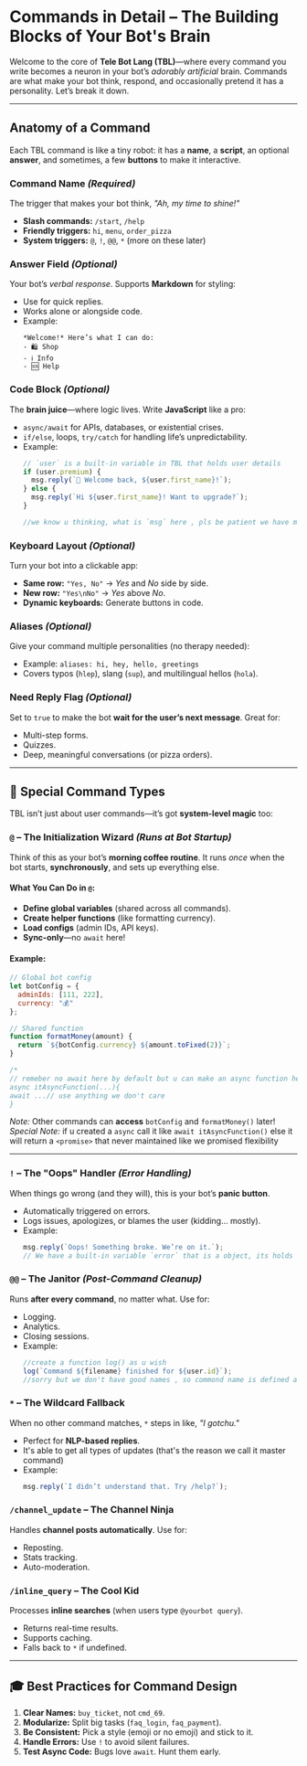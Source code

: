 
# Commands in Detail – The Building Blocks of Your Bot's Brain  

Welcome to the core of **Tele Bot Lang (TBL)**—where every command you write becomes a neuron in your bot’s *adorably artificial* brain. Commands are what make your bot think, respond, and occasionally pretend it has a personality. Let’s break it down.  

---

## Anatomy of a Command  

Each TBL command is like a tiny robot: it has a **name**, a **script**, an optional **answer**, and sometimes, a few **buttons** to make it interactive.  

### **Command Name** *(Required)*  
The trigger that makes your bot think, *"Ah, my time to shine!"*  
- **Slash commands:** `/start`, `/help`  
- **Friendly triggers:** `hi`, `menu`, `order_pizza`  
- **System triggers:** `@`, `!`, `@@`, `*` (more on these later)  

### **Answer Field** *(Optional)*  
Your bot’s *verbal response*. Supports **Markdown** for styling:  
- Use for quick replies.  
- Works alone or alongside code.  
- Example:  
  ```  
  *Welcome!* Here’s what I can do:  
  - 🛍️ Shop  
  - ℹ️ Info  
  - 🆘 Help  
  ```  

### **Code Block** *(Optional)*  
The **brain juice**—where logic lives. Write **JavaScript** like a pro:  
- `async/await` for APIs, databases, or existential crises.  
- `if/else`, loops, `try/catch` for handling life’s unpredictability.  
- Example:  
  ```javascript  
  // `user` is a built-in variable in TBL that holds user details 
  if (user.premium) {  
    msg.reply(`🎉 Welcome back, ${user.first_name}!`);  
  } else {  
    msg.reply(`Hi ${user.first_name}! Want to upgrade?`);  
  }

  //we know u thinking, what is `msg` here , pls be patient we have more things to explain 
  ```  

### **Keyboard Layout** *(Optional)*  
Turn your bot into a clickable app:  
- **Same row:** `"Yes, No"` → *Yes* and *No* side by side.  
- **New row:** `"Yes\nNo"` → *Yes* above *No*.  
- **Dynamic keyboards:** Generate buttons in code.  

### **Aliases** *(Optional)*  
Give your command multiple personalities (no therapy needed):  
- Example: `aliases: hi, hey, hello, greetings`  
- Covers typos (`hlep`), slang (`sup`), and multilingual hellos (`hola`).  

### **Need Reply Flag** *(Optional)*  
Set to `true` to make the bot **wait for the user’s next message**. Great for:  
- Multi-step forms.  
- Quizzes.  
- Deep, meaningful conversations (or pizza orders).  

---

## 🧠 **Special Command Types**  

TBL isn’t just about user commands—it’s got **system-level magic** too:  

### **`@` – The Initialization Wizard** *(Runs at Bot Startup)*  
Think of this as your bot’s **morning coffee routine**. It runs *once* when the bot starts, **synchronously**, and sets up everything else.  

#### **What You Can Do in `@`:**  
- **Define global variables** (shared across all commands).  
- **Create helper functions** (like formatting currency).  
- **Load configs** (admin IDs, API keys).  
- **Sync-only**—no `await` here!  

#### Example:  
```javascript  
// Global bot config  
let botConfig = {  
  adminIds: [111, 222],  
  currency: "💰"  
};  

// Shared function  
function formatMoney(amount) {  
  return `${botConfig.currency} ${amount.toFixed(2)}`;  
}

/*
// remeber no await here by default but u can make an async function here and use await into that function, otherwise TBL will think wtf is this code, like :
async itAsyncFunction(...){
await ...// use anything we don't care
}
```  
*Note:* Other commands can **access** `botConfig` and `formatMoney()` later!  
*Special Note:* if u created a `async` call it like `await itAsyncFunction()` else it will return a `<promise>` that never maintained like we promised flexibility 

---

### **`!` – The "Oops" Handler** *(Error Handling)*  
When things go wrong (and they will), this is your bot’s **panic button**.  
- Automatically triggered on errors.  
- Logs issues, apologizes, or blames the user (kidding… mostly).  
- Example:  
  ```javascript  
  msg.reply(`Oops! Something broke. We’re on it.`);
  // We have a built-in variable `error` that is a object, its holds error data like message,stack, type etc...
  
  ```  

### **`@@` – The Janitor** *(Post-Command Cleanup)*  
Runs **after every command**, no matter what. Use for:  
- Logging.  
- Analytics.  
- Closing sessions.  
- Example:  
  ```javascript
  //create a function log() as u wish 
  log(`Command ${filename} finished for ${user.id}`);
  //sorry but we don't have good names , so commond name is defined as filename 
  ```  

### **`*` – The Wildcard Fallback**  
When no other command matches, `*` steps in like, *"I gotchu."*  
- Perfect for **NLP-based replies**.
- It's able to get all types of updates (that's the reason we call it master command)
- Example:  
  ```javascript  
  msg.reply(`I didn’t understand that. Try /help?`);  
  ```  

### **`/channel_update` – The Channel Ninja**  
Handles **channel posts automatically**. Use for:  
- Reposting.  
- Stats tracking.  
- Auto-moderation.  

### **`/inline_query` – The Cool Kid**  
Processes **inline searches** (when users type `@yourbot query`).  
- Returns real-time results.  
- Supports caching.  
- Falls back to `*` if undefined.  

---

## 🎓 **Best Practices for Command Design**  
1. **Clear Names:** `buy_ticket`, not `cmd_69`.  
2. **Modularize:** Split big tasks (`faq_login`, `faq_payment`).  
3. **Be Consistent:** Pick a style (emoji or no emoji) and stick to it.  
4. **Handle Errors:** Use `!` to avoid silent failures.  
5. **Test Async Code:** Bugs love `await`. Hunt them early.  
